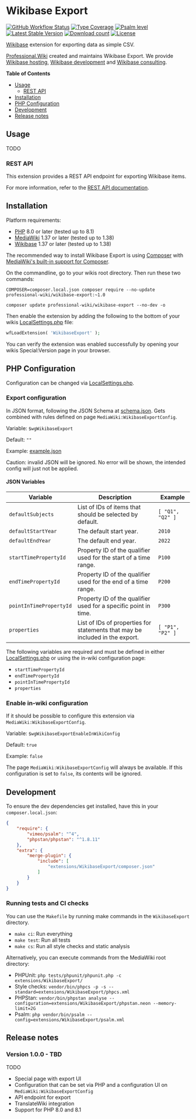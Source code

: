 # Wikibase Export

[![GitHub Workflow Status](https://img.shields.io/github/workflow/status/ProfessionalWiki/WikibaseExport/CI)](https://github.com/ProfessionalWiki/WikibaseExport/actions?query=workflow%3ACI)
[![Type Coverage](https://shepherd.dev/github/ProfessionalWiki/WikibaseExport/coverage.svg)](https://shepherd.dev/github/ProfessionalWiki/WikibaseExport)
[![Psalm level](https://shepherd.dev/github/ProfessionalWiki/WikibaseExport/level.svg)](psalm.xml)
[![Latest Stable Version](https://poser.pugx.org/professional-wiki/wikibase-export/version.png)](https://packagist.org/packages/professional-wiki/wikibase-export)
[![Download count](https://poser.pugx.org/professional-wiki/wikibase-export/d/total.png)](https://packagist.org/packages/professional-wiki/wikibase-export)
[![License](https://img.shields.io/packagist/l/professional-wiki/wikibase-export)](LICENSE)

[Wikibase] extension for exporting data as simple CSV.

[Professional.Wiki] created and maintains Wikibase Export. We provide [Wikibase hosting], [Wikibase development] and [Wikibase consulting].

**Table of Contents**

- [Usage](#usage)
  * [REST API](#rest-api)
- [Installation](#installation)
- [PHP Configuration](#php-configuration)
- [Development](#development)
- [Release notes](#release-notes)

## Usage

TODO

### REST API

This extension provides a REST API endpoint for exporting Wikibase items.

For more information, refer to the [REST API documentation].

## Installation

Platform requirements:

* [PHP] 8.0 or later (tested up to 8.1)
* [MediaWiki] 1.37 or later (tested up to 1.38)
* [Wikibase] 1.37 or later (tested up to 1.38)

The recommended way to install Wikibase Export is using [Composer] with
[MediaWiki's built-in support for Composer][Composer install].

On the commandline, go to your wikis root directory. Then run these two commands:

```shell script
COMPOSER=composer.local.json composer require --no-update professional-wiki/wikibase-export:~1.0
```
```shell script
composer update professional-wiki/wikibase-export --no-dev -o
```

Then enable the extension by adding the following to the bottom of your wikis [LocalSettings.php] file:

```php
wfLoadExtension( 'WikibaseExport' );
```

You can verify the extension was enabled successfully by opening your wikis Special:Version page in your browser.

## PHP Configuration

Configuration can be changed via [LocalSettings.php].

### Export configuration

In JSON format, following the JSON Schema at [schema.json].
Gets combined with rules defined on page `MediaWiki:WikibaseExportConfig`.

Variable: `$wgWikibaseExport`

Default: `""`

Example: [example.json]

Caution: invalid JSON will be ignored. No error will be shown, the intended config will just not be applied.

#### JSON Variables

| Variable                | Description                                                                  | Example          |
|-------------------------|------------------------------------------------------------------------------|------------------|
| `defaultSubjects`       | List of IDs of items that should be selected by default.                     | `[ "Q1", "Q2" ]` |
| `defaultStartYear`      | The default start year.                                                      | `2010`           |
| `defaultEndYear`        | The default end year.                                                        | `2022`           |
| `startTimePropertyId`   | Property ID of the qualifier used for the start of a time range.             | `P100`           |
| `endTimePropertyId`     | Property ID of the qualifier used for the end of a time range.               | `P200`           |
| `pointInTimePropertyId` | Property ID of the qualifier used for a specific point in time.              | `P300`           |
| `properties`            | List of IDs of properties for statements that may be included in the export. | `[ "P1", "P2" ]` |

The following variables are required and must be defined in either [LocalSettings.php] or using the in-wiki configuration page:
* `startTimePropertyId`
* `endTimePropertyId`
* `pointInTimePropertyId`
* `properties`

### Enable in-wiki configuration

If it should be possible to configure this extension via `MediaWiki:WikibaseExportConfig`.

Variable: `$wgWikibaseExportEnableInWikiConfig`

Default: `true`

Example: `false`

The page `MediaWiki:WikibaseExportConfig` will always be available. If this configuration is set to `false`, its contents will be ignored.

## Development

To ensure the dev dependencies get installed, have this in your `composer.local.json`:

```json
{
	"require": {
		"vimeo/psalm": "^4",
		"phpstan/phpstan": "^1.8.11"
	},
	"extra": {
		"merge-plugin": {
			"include": [
				"extensions/WikibaseExport/composer.json"
			]
		}
	}
}
```

### Running tests and CI checks

You can use the `Makefile` by running make commands in the `WikibaseExport` directory.

* `make ci`: Run everything
* `make test`: Run all tests
* `make cs`: Run all style checks and static analysis

Alternatively, you can execute commands from the MediaWiki root directory:

* PHPUnit: `php tests/phpunit/phpunit.php -c extensions/WikibaseExport/`
* Style checks: `vendor/bin/phpcs -p -s --standard=extensions/WikibaseExport/phpcs.xml`
* PHPStan: `vendor/bin/phpstan analyse --configuration=extensions/WikibaseExport/phpstan.neon --memory-limit=2G`
* Psalm: `php vendor/bin/psalm --config=extensions/WikibaseExport/psalm.xml`

## Release notes

### Version 1.0.0 - TBD

TODO

* Special page with export UI
* Configuration that can be set via PHP and a configuration UI on `MediaWiki:WikibaseExportConfig`
* API endpoint for export
* TranslateWiki integration
* Support for PHP 8.0 and 8.1

[Professional.Wiki]: https://professional.wiki
[Wikibase]: https://wikibase.consulting/what-is-wikibase/
[Wikibase hosting]: https://professional.wiki/en/hosting/wikibase
[Wikibase development]: https://www.wikibase.consulting/about-the-wikibase-team/
[Wikibase consulting]: https://wikibase.consulting/
[MediaWiki]: https://www.mediawiki.org
[PHP]: https://www.php.net
[Composer]: https://getcomposer.org
[Composer install]: https://professional.wiki/en/articles/installing-mediawiki-extensions-with-composer
[LocalSettings.php]: https://www.pro.wiki/help/mediawiki-localsettings-php-guide
[Wikibase Stakeholder Group]:https://wbstakeholder.group/
[schema.json]: https://github.com/ProfessionalWiki/WikibaseExport/blob/master/schema.json
[example.json]: https://github.com/ProfessionalWiki/WikibaseExport/blob/master/example.json
[Rest API Documentation]: docs/rest.md
